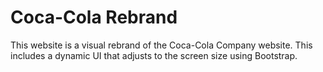 # Coca-Cola Rebrand
This website is a visual rebrand of the Coca-Cola Company website. This includes a dynamic UI that adjusts to the screen size using Bootstrap.
